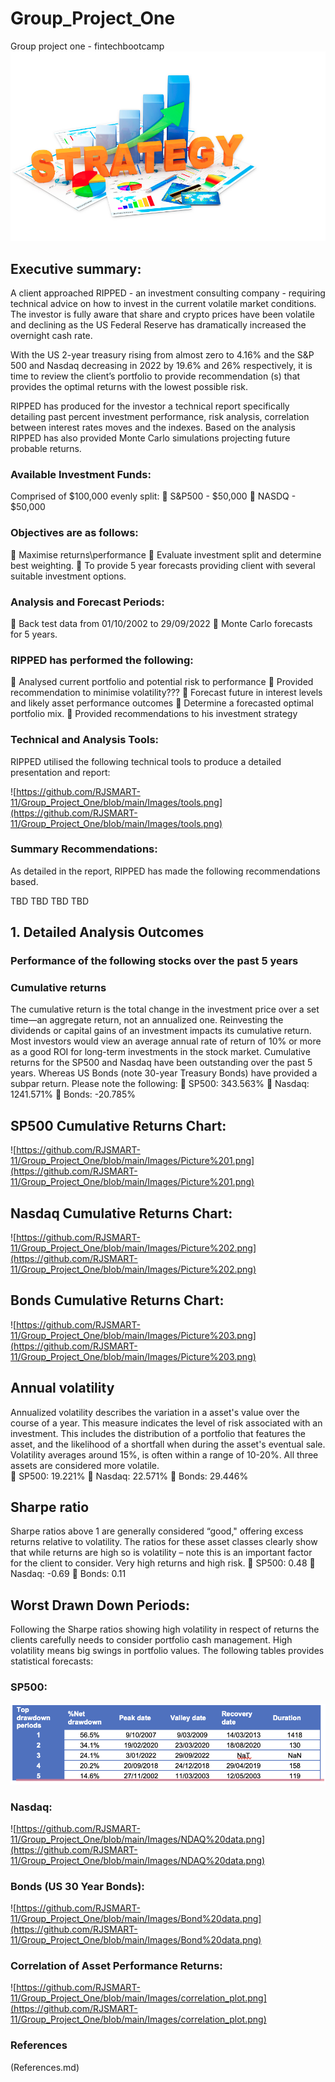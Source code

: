 # Group_Project_One
 Group project one - fintechbootcamp
 ![[Images/title_picture.png]](https://github.com/RJSMART-11/Group_Project_One/blob/main/Images/title_picture.png)
 ## Executive summary:
 A client approached RIPPED - an investment consulting company - requiring technical advice on how to invest in the current volatile market conditions. The investor is fully aware that share and crypto prices have been volatile and declining as the US Federal Reserve has dramatically increased the overnight cash rate. 

 With the US 2-year treasury rising from almost zero to 4.16% and the S&P 500 and Nasdaq decreasing in 2022 by 19.6% and 26% respectively, it is time to review the client’s portfolio to provide recommendation (s) that provides the optimal returns with the lowest possible risk. 

 RIPPED has produced for the investor a technical report specifically detailing past percent investment performance, risk analysis, correlation between interest rates moves and the indexes. Based on the analysis RIPPED has also provided Monte Carlo simulations projecting future probable returns. 

 ### Available Investment Funds:
 Comprised of $100,000 evenly split:
 	S&P500 - $50,000
 	NASDQ - $50,000

 ### Objectives are as follows:
 	Maximise returns\performance
 	Evaluate investment split and determine best weighting. 
 	To provide 5 year forecasts providing client with several suitable investment options. 

 ### Analysis and Forecast Periods:

 	Back test data from 01/10/2002 to 29/09/2022
 	Monte Carlo forecasts for 5 years.

 ### RIPPED has performed the following:
 	Analysed current portfolio and potential risk to performance
 	Provided recommendation to minimise volatility???
 	Forecast future in interest levels and likely asset performance outcomes
 	Determine a forecasted optimal portfolio mix. 
 	Provided recommendations to his investment strategy 

 ### Technical and Analysis Tools:
 RIPPED utilised the following technical tools to produce a detailed presentation and report:

![https://github.com/RJSMART-11/Group_Project_One/blob/main/Images/tools.png](https://github.com/RJSMART-11/Group_Project_One/blob/main/Images/tools.png)

 ### Summary Recommendations:
 As detailed in the report, RIPPED has made the following recommendations based.

 TBD
 TBD
 TBD
 TBD

 ## 1.	Detailed Analysis Outcomes 

 ### Performance of the following stocks over the past 5 years
 ### Cumulative returns
 The cumulative return is the total change in the investment price over a set time—an aggregate return, not an annualized one. Reinvesting the dividends or capital gains of an investment impacts its cumulative return.
 Most investors would view an average annual rate of return of 10% or more as a good ROI for long-term investments in the stock market.
 Cumulative returns for the SP500 and Nasdaq have been outstanding over the past 5 years. Whereas US Bonds (note 30-year Treasury Bonds) have provided a subpar return. Please note the following:
 	SP500:	 343.563%
 	Nasdaq:	1241.571%
 	Bonds:	-20.785%

 ## SP500 Cumulative Returns Chart:
![https://github.com/RJSMART-11/Group_Project_One/blob/main/Images/Picture%201.png](https://github.com/RJSMART-11/Group_Project_One/blob/main/Images/Picture%201.png)

 ## Nasdaq Cumulative Returns Chart:
![https://github.com/RJSMART-11/Group_Project_One/blob/main/Images/Picture%202.png](https://github.com/RJSMART-11/Group_Project_One/blob/main/Images/Picture%202.png)

 ## Bonds Cumulative Returns Chart:
![https://github.com/RJSMART-11/Group_Project_One/blob/main/Images/Picture%203.png](https://github.com/RJSMART-11/Group_Project_One/blob/main/Images/Picture%203.png)

 ## Annual volatility
 Annualized volatility describes the variation in a asset's value over the course of a year. This measure indicates the level of risk associated with an investment. This includes the distribution of a portfolio that features the asset, and the likelihood of a shortfall when during the asset's eventual sale.
 Volatility averages around 15%, is often within a range of 10-20%.  All three assets are considered more volatile.  
 	SP500: 	19.221%
 	Nasdaq: 	22.571%
 	Bonds: 	29.446%

 ## Sharpe ratio
 Sharpe ratios above 1 are generally considered “good," offering excess returns relative to volatility. 
 The ratios for these asset classes clearly show that while returns are high so is volatility – note this is an important factor for the client to consider. Very high returns and high risk. 
 	SP500:	0.48
 	Nasdaq:	-0.69
 	Bonds:	0.11	

 ## Worst Drawn Down Periods:
 Following the Sharpe ratios showing high volatility in respect of returns the clients carefully needs to consider portfolio cash management. High volatility means big swings in portfolio values. 
 The following tables provides statistical forecasts:

 ### SP500:
 ![(Images/S&P500 data.png)](https://github.com/RJSMART-11/Group_Project_One/blob/main/Images/S%26P500%20data.png)

 ### Nasdaq:
![https://github.com/RJSMART-11/Group_Project_One/blob/main/Images/NDAQ%20data.png](https://github.com/RJSMART-11/Group_Project_One/blob/main/Images/NDAQ%20data.png)

 ### Bonds (US 30 Year Bonds):
![https://github.com/RJSMART-11/Group_Project_One/blob/main/Images/Bond%20data.png](https://github.com/RJSMART-11/Group_Project_One/blob/main/Images/Bond%20data.png)

 ### Correlation of Asset Performance Returns:
![https://github.com/RJSMART-11/Group_Project_One/blob/main/Images/correlation_plot.png](https://github.com/RJSMART-11/Group_Project_One/blob/main/Images/correlation_plot.png)


 ### References
 (References.md)
